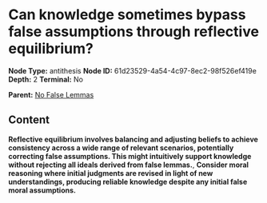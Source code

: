 # Can knowledge sometimes bypass false assumptions through reflective equilibrium?

**Node Type:** antithesis
**Node ID:** 61d23529-4a54-4c97-8ec2-98f526ef419e
**Depth:** 2
**Terminal:** No

**Parent:** [No False Lemmas](no-false-lemmas.md)

## Content

**Reflective equilibrium involves balancing and adjusting beliefs to achieve consistency across a wide range of relevant scenarios, potentially correcting false assumptions. This might intuitively support knowledge without rejecting all ideals derived from false lemmas.**, **Consider moral reasoning where initial judgments are revised in light of new understandings, producing reliable knowledge despite any initial false moral assumptions.**
